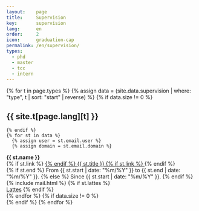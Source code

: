 ```yaml
---
layout:    page
title:     Supervision
key:       supervision
lang:      en
order:     2
icon:      graduation-cap
permalink: /en/supervision/
types:
  - phd
  - master
  - tcc
  - intern
---
```


{% for t in page.types %}
  {% assign data = (site.data.supervision | where: "type", t | sort: "start" | reverse) %}
    {% if data.size != 0 %}

## {{ site.t[page.lang][t] }}
<div class="row students">

    {% endif %}
    {% for st in data %}
      {% assign user = st.email.user %}
      {% assign domain = st.email.domain %}
<div class="col-md-6 col-sm-12 student">
<strong> {{ st.name }} </strong> <br>
<span>
{% if st.link %} <a href="{{ site.baseurl }}/assets/{{ st.link }}"> {% endif %}
  {{ st.title }}
{% if st.link %} </a> {% endif %}
</span><br>
<span>
{% if st.end %} From {{ st.start | date: "%m/%Y" }} to {{ st.end | date:
  "%m/%Y" }}. {% else %} Since {{ st.start | date: "%m/%Y" }}. {% endif %}
  </span> <br>
  <span>
{% include mail.html %}
</span>
    {% if st.lattes %}
<br>
<span>
<a href="{{ st.lattes }}">Lattes</a>
</span>
    {% endif %}
</div>
  {% endfor %}
  {% if data.size != 0 %}
</div>
  {% endif %}
{% endfor %}

